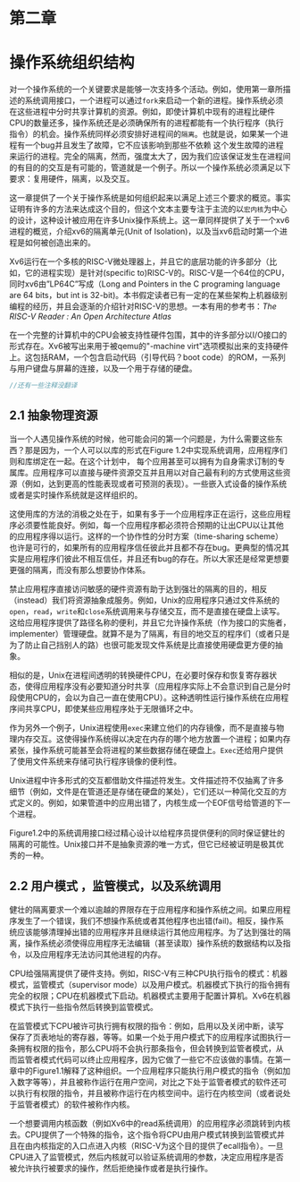 # 第二章

# 操作系统组织结构

对一个操作系统的一个关键要求是能够一次支持多个活动。例如，使用第一章所描述的系统调用接口，一个进程可以通过`fork`来启动一个新的进程。操作系统必须在这些进程中分时共享计算机的资源。例如，即使计算机中现有的进程比硬件CPU的数量还多，操作系统还是必须确保所有的进程都能有一个执行程序（执行指令）的机会。操作系统同样必须安排好进程间的`隔离`。也就是说，如果某一个进程有一个bug并且发生了故障，它不应该影响到那些不依赖	这个发生故障的进程 	来运行的进程。完全的隔离，然而，强度太大了，因为我们应该保证发生在进程间的有目的的交互是有可能的，管道就是一个例子。所以一个操作系统必须满足以下要求：复用硬件，隔离，以及交互。

这一章提供了一个关于操作系统是如何组织起来以满足上述三个要求的概览。事实证明有许多的方法来达成这个目的，但这个文本主要专注于主流的以`宏内核`为中心的设计，这种设计被应用在许多Unix操作系统上。这一章同样提供了关于一个xv6进程的概览，介绍xv6的隔离单元(Unit of Isolation)，以及当xv6启动时第一个进程是如何被创造出来的。

Xv6运行在一个多核的RISC-V微处理器上，并且它的底层功能的许多部分（比如，它的进程实现）是针对(specific to)RISC-V的。RISC-V是一个64位的CPU，同时xv6由”LP64C”写成（Long and Pointers in the C programing language are 64 bits，but int is 32-bit)。本书假定读者已有一定的在某些架构上机器级别编程的经历，并且会逐渐的介绍针对RISC-V的思想。一本有用的参考书：*The RISC-V Reader : An Open Architecture Atlas*

在一个完整的计算机中的CPU会被支持性硬件包围，其中的许多部分以I/O接口的形式存在。Xv6被写出来用于被qemu的"-machine virt"选项模拟出来的支持硬件上。这包括RAM，一个包含启动代码（引导代码？boot code）的ROM，一系列与用户键盘与屏幕的连接，以及一个用于存储的硬盘。

```c
//还有一些注释没翻译
```

## 2.1	抽象物理资源

当一个人遇见操作系统的时候，他可能会问的第一个问题是，为什么需要这些东西？那是因为，一个人可以以库的形式在Figure 1.2中实现系统调用，应用程序们则和库绑定在一起。在这个计划中， 每个应用甚至可以拥有为自身需求订制的专属库。应用程序可以直接与硬件资源交互并且用以对自己最有利的方式使用这些资源（例如，达到更高的性能表现或者可预测的表现）。一些嵌入式设备的操作系统或者是实时操作系统就是这样组织的。

这使用库的方法的消极之处在于，如果有多于一个应用程序正在运行，这些应用程序必须要性能良好。例如，每一个应用程序都必须符合预期的让出CPU以让其他的应用程序得以运行。这样的一个协作性的分时方案（time-sharing scheme）也许是可行的，如果所有的应用程序信任彼此并且都不存在bug。更典型的情况其实是应用程序们彼此不相互信任，并且还有bug的存在。所以大家还是经常更想要更强的隔离，而没有那么想要协作体系。

禁止应用程序直接访问敏感的硬件资源有助于达到强壮的隔离的目的，相反（instead）我们将资源抽象成服务。例如，Unix的应用程序只通过文件系统的`open`，`read`，`write`和`close`系统调用来与存储交互，而不是直接在硬盘上读写。这给应用程序提供了路径名称的便利，并且它允许操作系统（作为接口的实施者，implementer）管理硬盘。就算不是为了隔离，有目的地交互的程序们（或者只是为了防止自己挡别人的路）也很可能发现文件系统是比直接使用硬盘更方便的抽象。

相似的是，Unix在进程间透明的转换硬件CPU，在必要时保存和恢复寄存器状态，使得应用程序没有必要知道分时共享（应用程序实际上不会意识到自己是分时段使用CPU的，会以为自己一直在使用CPU）。这种透明性运行操作系统在应用程序间共享CPU，即使某些应用程序处于无限循环之中。

作为另外一个例子，Unix进程使用`exec`来建立他们的内存镜像，而不是直接与物理内存交互。这使得操作系统得以决定在内存的哪个地方放置一个进程；如果内存紧张，操作系统可能甚至会将进程的某些数据存储在硬盘上。`Exec`还给用户提供了使用文件系统来存储可执行程序镜像的便利性。

Unix进程中许多形式的交互都借助文件描述符发生。文件描述符不仅抽离了许多细节（例如，文件是在管道还是存储在硬盘的某处），它们还以一种简化交互的方式定义的。例如，如果管道中的应用出错了，内核生成一个EOF信号给管道的下一个进程。

Figure1.2中的系统调用接口经过精心设计以给程序员提供便利的同时保证健壮的隔离的可能性。Unix接口并不是抽象资源的唯一方式，但它已经被证明是极其优秀的一种。

## 2.2 用户模式 ，监管模式，以及系统调用

健壮的隔离要求一个难以逾越的界限存在于应用程序和操作系统之间。如果应用程序发生了一个错误，我们不想操作系统或者其他程序也出错(fail)。相反，操作系统应该能够清理掉出错的应用程序并且继续运行其他应用程序。为了达到强壮的隔离，操作系统必须使得应用程序无法编辑（甚至读取）操作系统的数据结构以及指令，以及应用程序无法访问其他进程的内存。

CPU给强隔离提供了硬件支持。例如，RISC-V有三种CPU执行指令的模式：机器模式，监管模式（supervisor mode）以及用户模式。机器模式下执行的指令拥有完全的权限；CPU在机器模式下启动。机器模式主要用于配置计算机。Xv6在机器模式下执行一些指令然后转换到监管模式。

在监管模式下CPU被许可执行拥有权限的指令：例如，启用以及关闭中断，读写保存了页表地址的寄存器，等等。如果一个处于用户模式下的应用程序试图执行一条拥有权限的指令，那么CPU将不会执行那条指令，但会转换到监管者模式，从而监管者模式代码可以终止应用程序，因为它做了一些它不应该做的事情。在第一章中的Figure1.1解释了这种组织。一个应用程序只能执行用户模式的指令（例如加入数字等等），并且被称作运行在用户空间，对比之下处于监管者模式的软件还可以执行有权限的指令，并且被称作运行在内核空间中。运行在内核空间（或者说处于监管者模式）的软件被称作内核。

一个想要调用内核函数（例如Xv6中的read系统调用）的应用程序必须跳转到内核去。CPU提供了一个特殊的指令，这个指令将CPU由用户模式转换到监管模式并且在由内核指定的入口点进入内核（RISC-V为这个目的提供了ecall指令）。一旦CPU进入了监管模式，然后内核就可以验证系统调用的参数，决定应用程序是否被允许执行被要求的操作，然后拒绝操作或者是执行操作。

